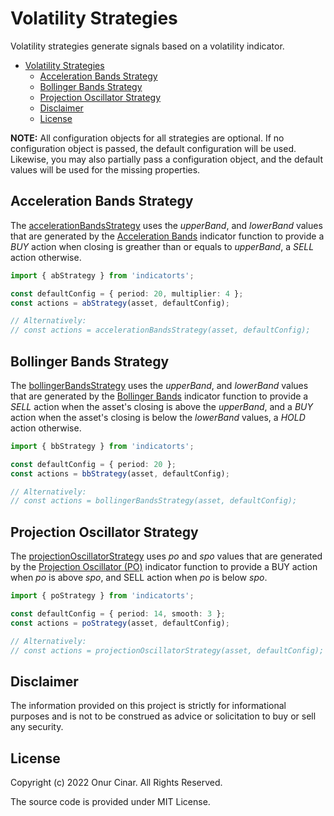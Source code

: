 # Volatility Strategies

Volatility strategies generate signals based on a volatility indicator.

- [Volatility Strategies](#volatility-strategies)
  - [Acceleration Bands Strategy](#acceleration-bands-strategy)
  - [Bollinger Bands Strategy](#bollinger-bands-strategy)
  - [Projection Oscillator Strategy](#projection-oscillator-strategy)
  - [Disclaimer](#disclaimer)
  - [License](#license)

**NOTE:** All configuration objects for all strategies are optional. If no configuration object is passed, the default configuration will be used. Likewise, you may also partially pass a configuration object, and the default values will be used for the missing properties.

## Acceleration Bands Strategy

The [accelerationBandsStrategy](./accelerationBandsStrategy.ts) uses the _upperBand_, and _lowerBand_ values that are generated by the [Acceleration Bands](../../indicator/volatility/README.md#acceleration-bands-ab) indicator function to provide a _BUY_ action when closing is greather than or equals to _upperBand_, a _SELL_ action otherwise.

```TypeScript
import { abStrategy } from 'indicatorts';

const defaultConfig = { period: 20, multiplier: 4 };
const actions = abStrategy(asset, defaultConfig);

// Alternatively:
// const actions = accelerationBandsStrategy(asset, defaultConfig);
```

## Bollinger Bands Strategy

The [bollingerBandsStrategy](./bollingerBandsStrategy.ts) uses the _upperBand_, and _lowerBand_ values that are generated by the [Bollinger Bands](../../indicator/volatility/README.md#bollinger-bands-bb) indicator function to provide a _SELL_ action when the asset's closing is above the _upperBand_, and a _BUY_ action when the asset's closing is below the _lowerBand_ values, a _HOLD_ action otherwise.

```TypeScript
import { bbStrategy } from 'indicatorts';

const defaultConfig = { period: 20 };
const actions = bbStrategy(asset, defaultConfig);

// Alternatively:
// const actions = bollingerBandsStrategy(asset, defaultConfig);
```

## Projection Oscillator Strategy

The [projectionOscillatorStrategy](./projectionOscillatorStrategy.ts) uses _po_ and _spo_ values that are generated by the [Projection Oscillator (PO)](../../indicator/volatility/README.md#projection-oscillator-po) indicator function to provide a BUY action when _po_ is above _spo_, and SELL action when _po_ is below _spo_.

```TypeScript
import { poStrategy } from 'indicatorts';

const defaultConfig = { period: 14, smooth: 3 };
const actions = poStrategy(asset, defaultConfig);

// Alternatively:
// const actions = projectionOscillatorStrategy(asset, defaultConfig);
```

## Disclaimer

The information provided on this project is strictly for informational purposes and is not to be construed as advice or solicitation to buy or sell any security.

## License

Copyright (c) 2022 Onur Cinar. All Rights Reserved.

The source code is provided under MIT License.
